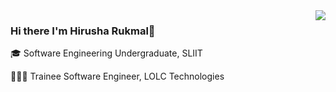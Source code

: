 <img align='right' src="https://github-readme-stats.vercel.app/api?username=HirushaRukmal&show_icons=true&title_color=#58a6ff&icon_color=#58a6ff&text_color=#58a6ff&count_private=true&theme=react&hide_border=true&bg_color=0D1117">

### Hi there I'm Hirusha Rukmal👋

🎓 Software Engineering Undergraduate, SLIIT

👨🏻‍💻 Trainee Software Engineer, LOLC Technologies
